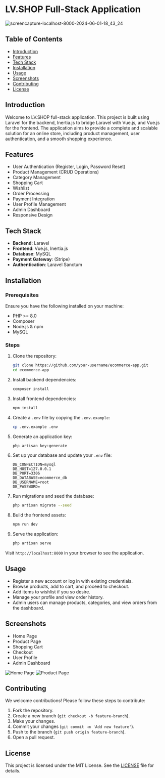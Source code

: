 # LV.SHOP Full-Stack Application
![screencapture-localhost-8000-2024-06-01-18_43_24](https://github.com/samtechy26/laravuecommerce/assets/101216609/bf6c59a0-e0a7-422f-a6a9-a1c9fa734cd7)

## Table of Contents
- [Introduction](#introduction)
- [Features](#features)
- [Tech Stack](#tech-stack)
- [Installation](#installation)
- [Usage](#usage)
- [Screenshots](#screenshots)
- [Contributing](#contributing)
- [License](#license)

## Introduction

Welcome to LV.SHOP full-stack application. This project is built using Laravel for the backend, Inertia.js to bridge Laravel with Vue.js, and Vue.js for the frontend. The application aims to provide a complete and scalable solution for an online store, including product management, user authentication, and a smooth shopping experience.

## Features

- User Authentication (Register, Login, Password Reset)
- Product Management (CRUD Operations)
- Category Management
- Shopping Cart
- Wishlist
- Order Processing
- Payment Integration
- User Profile Management
- Admin Dashboard
- Responsive Design

## Tech Stack

- **Backend**: Laravel
- **Frontend**: Vue.js, Inertia.js
- **Database**: MySQL
- **Payment Gateway**: (Stripe)
- **Authentication**: Laravel Sanctum

## Installation

### Prerequisites

Ensure you have the following installed on your machine:

- PHP >= 8.0
- Composer
- Node.js & npm
- MySQL

### Steps

1. Clone the repository:

    ```bash
    git clone https://github.com/your-username/ecommerce-app.git
    cd ecommerce-app
    ```

2. Install backend dependencies:

    ```bash
    composer install
    ```

3. Install frontend dependencies:

    ```bash
    npm install
    ```

4. Create a `.env` file by copying the `.env.example`:

    ```bash
    cp .env.example .env
    ```

5. Generate an application key:

    ```bash
    php artisan key:generate
    ```

6. Set up your database and update your `.env` file:

    ```dotenv
    DB_CONNECTION=mysql
    DB_HOST=127.0.0.1
    DB_PORT=3306
    DB_DATABASE=ecommerce_db
    DB_USERNAME=root
    DB_PASSWORD=
    ```

7. Run migrations and seed the database:

    ```bash
    php artisan migrate --seed
    ```

8. Build the frontend assets:

    ```bash
    npm run dev
    ```

9. Serve the application:

    ```bash
    php artisan serve
    ```

Visit `http://localhost:8000` in your browser to see the application.

## Usage

- Register a new account or log in with existing credentials.
- Browse products, add to cart, and proceed to checkout.
- Add items to wishlist if you so desire.
- Manage your profile and view order history.
- Admin users can manage products, categories, and view orders from the dashboard.

## Screenshots

- Home Page
- Product Page
- Shopping Cart
- Checkout
- User Profile
- Admin Dashboard

![Home Page](![screencapture-localhost-8000-2024-06-01-18_43_24](https://github.com/samtechy26/laravuecommerce/assets/101216609/bf6c59a0-e0a7-422f-a6a9-a1c9fa734cd7))
![Product Page](![screencapture-localhost-8000-products-2024-06-01-18_44_45](https://github.com/samtechy26/laravuecommerce/assets/101216609/16015e85-1a54-4024-a282-526c3b2cc800)
)

## Contributing

We welcome contributions! Please follow these steps to contribute:

1. Fork the repository.
2. Create a new branch (`git checkout -b feature-branch`).
3. Make your changes.
4. Commit your changes (`git commit -m 'Add new feature'`).
5. Push to the branch (`git push origin feature-branch`).
6. Open a pull request.

## License

This project is licensed under the MIT License. See the [LICENSE](LICENSE) file for details.
